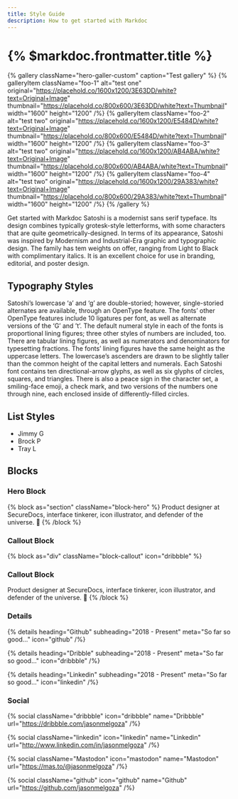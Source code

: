 ```yaml
---
title: Style Guide
description: How to get started with Markdoc
---
```


# {% $markdoc.frontmatter.title %}

{% gallery className="hero-galler-custom" caption="Test gallery" %}
{% galleryItem
  className="foo-1"
  alt="test one"
  original="https://placehold.co/1600x1200/3E63DD/white?text=Original+Image"
  thumbnail="https://placehold.co/800x600/3E63DD/white?text=Thumbnail"
  width="1600"
  height="1200"
/%}
{% galleryItem
  className="foo-2"
  alt="test two"
  original="https://placehold.co/1600x1200/E5484D/white?text=Original+Image"
  thumbnail="https://placehold.co/800x600/E5484D/white?text=Thumbnail"
  width="1600"
  height="1200"
/%}
{% galleryItem
  className="foo-3"
  alt="test two"
  original="https://placehold.co/1600x1200/AB4ABA/white?text=Original+Image"
  thumbnail="https://placehold.co/800x600/AB4ABA/white?text=Thumbnail"
  width="1600"
  height="1200"
/%}
{% galleryItem
  className="foo-4"
  alt="test two"
  original="https://placehold.co/1600x1200/29A383/white?text=Original+Image"
  thumbnail="https://placehold.co/800x600/29A383/white?text=Thumbnail"
  width="1600"
  height="1200"
/%}
{% /gallery %}

Get started with Markdoc Satoshi is a modernist sans serif typeface. Its design combines typically grotesk-style letterforms, with some characters that are quite geometrically-designed. In terms of its appearance, Satoshi was inspired by Modernism and Industrial-Era graphic and typographic design. The family has tem weights on offer, ranging from Light to Black with complimentary italics. It is an excellent choice for use in branding, editorial, and poster design.

## Typography Styles

Satoshi’s lowercase ‘a’ and ‘g’ are double-storied; however, single-storied alternates are available, through an OpenType feature. The fonts’ other OpenType features include 10 ligatures per font, as well as alternate versions of the ‘G’ and ’t’. The default numeral style in each of the fonts is proportional lining figures; three other styles of numbers are included, too. There are tabular lining figures, as well as numerators and denominators for typesetting fractions. The fonts’ lining figures have the same height as the uppercase letters. The lowercase’s ascenders are drawn to be slightly taller than the common height of the capital letters and numerals. Each Satoshi font contains ten directional-arrow glyphs, as well as six glyphs of circles, squares, and triangles. There is also a peace sign in the character set, a smiling-face emoji, a check mark, and two versions of the numbers one through nine, each enclosed inside of differently-filled circles.

## List Styles

- Jimmy G
- Brock P
- Tray L

## Blocks

### Hero Block

{% block as="section" className="block-hero" %}
Product designer at SecureDocs, interface tinkerer, icon illustrator, and defender of the universe. 🤘
{% /block %}

### Callout Block

{% block as="div" className="block-callout" icon="dribbble" %}
### Callout Block
Product designer at SecureDocs, interface tinkerer, icon illustrator, and defender of the universe. 🤘
{% /block %}

### Details

{% details
  heading="Github"
  subheading="2018 - Present"
  meta="So far so good..."
  icon="github"
/%}

{% details
  heading="Dribble"
  subheading="2018 - Present"
  meta="So far so good..."
  icon="dribbble"
/%}

{% details
  heading="Linkedin"
  subheading="2018 - Present"
  meta="So far so good..."
  icon="linkedin"
/%}

### Social

{% social
  className="dribbble"
  icon="dribbble"
  name="Dribbble"
  url="https://dribbble.com/jasonmelgoza"
/%}

{% social
  className="linkedin"
  icon="linkedin"
  name="Linkedin"
  url="http://www.linkedin.com/in/jasonmelgoza"
/%}

{% social
  className="Mastodon"
  icon="mastodon"
  name="Mastodon"
  url="https://mas.to/@jasonmelgoza"
/%}

{% social
  className="github"
  icon="github"
  name="Github"
  url="https://github.com/jasonmelgoza"
/%}
